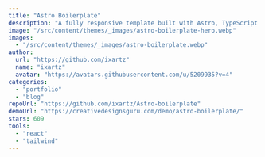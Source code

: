 ```yaml
---
title: "Astro Boilerplate"
description: "A fully responsive template built with Astro, TypeScript and React styled with Tailwind CSS. The perfect boilerplate to build a blog or portfolio."
image: "/src/content/themes/_images/astro-boilerplate-hero.webp"
images:
  - "/src/content/themes/_images/astro-boilerplate.webp"
author:
  url: "https://github.com/ixartz"
  name: "ixartz"
  avatar: "https://avatars.githubusercontent.com/u/5209935?v=4"
categories:
  - "portfolio"
  - "blog"
repoUrl: "https://github.com/ixartz/Astro-boilerplate"
demoUrl: "https://creativedesignsguru.com/demo/astro-boilerplate/"
stars: 609
tools:
  - "react"
  - "tailwind"
---
```

